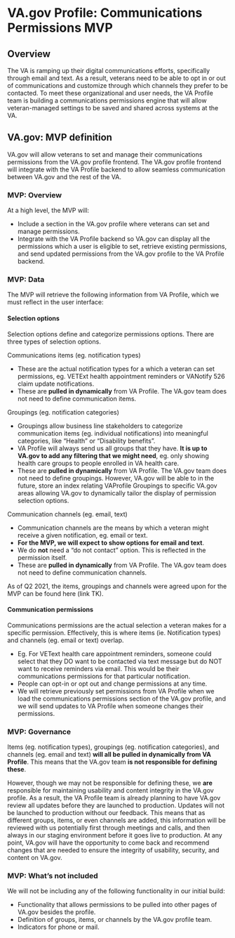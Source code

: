 # VA.gov Profile: Communications Permissions MVP

## Overview

The VA is ramping up their digital communications efforts, specifically through email and text. As a result, veterans need to be able to opt in or out of communications and customize through which channels they prefer to be contacted. To meet these organizational and user needs, the VA Profile team is building a communications permissions engine that will allow veteran-managed settings to be saved and shared across systems at the VA. 

## VA.gov: MVP definition

VA.gov will allow veterans to set and manage their communications permissions from the VA.gov profile frontend. The VA.gov profile frontend will integrate with the VA Profile backend to allow seamless communication between VA.gov and the rest of the VA.

### MVP: Overview

At a high level, the MVP will:

- Include a section in the VA.gov profile where veterans can set and manage permissions.
- Integrate with the VA Profile backend so VA.gov can display all the permissions which a user is eligible to set, retrieve existing permissions, and send updated permissions from the VA.gov profile to the VA Profile backend.

### MVP: Data 

The MVP will retrieve the following information from VA Profile, which we must reflect in the user interface:

#### Selection options

Selection options define and categorize permissions options. There are three types of selection options. 

Communications items (eg. notification types)

- These are the actual notification types for a which a veteran can set permissions, eg. VETExt health appointment reminders or VANotify 526 claim update notifications.
- These are **pulled in dynamically** from VA Profile. The VA.gov team does not need to define communication items.

Groupings (eg. notification categories)

- Groupings allow business line stakeholders to categorize communication items (eg. individual notifications) into meaningful categories, like “Health” or “Disability benefits”. 
- VA Profile will always send us all groups that they have. **It is up to VA.gov to add any filtering that we might need**, eg. only showing health care groups to people enrolled in VA health care.
- These are **pulled in dynamically** from VA Profile. The VA.gov team does not need to define groupings. However, VA.gov will be able to in the future, store an index relating VAProfile Groupings to specific VA.gov areas allowing VA.gov to dynamically tailor the display of permission selection options.

Communication channels (eg. email, text)
- Communication channels are the means by which a veteran might receive a given notification, eg. email or text.
- **For the MVP, we will expect to show options for email and text**.
- We do **not** need a “do not contact” option. This is reflected in the permission itself.
- These are **pulled in dynamically** from VA Profile. The VA.gov team does not need to define communication channels.

As of Q2 2021, the items, groupings and channels were agreed upon for the MVP can be found here (link TK).
 
#### Communication permissions

Communications permissions are the actual selection a veteran makes for a specific permission. Effectively, this is where items (ie. Notification types) and channels (eg. email or text) overlap. 

-	Eg. For VEText health care appointment reminders, someone could select that they DO want to be contacted via text message but do NOT want to receive reminders via email. This would be their communications permissions for that particular notification.
-	People can opt-in or opt out and change permissions at any time.
-	We will retrieve previously set permissions from VA Profile when we load the communications permissions section of the VA.gov profile, and we will send updates to VA Profile when someone changes their permissions.

### MVP: Governance

Items (eg. notification types), groupings (eg. notification categories), and channels (eg. email and text) **will all be pulled in dynamically from VA Profile**. This means that the VA.gov team **is not responsible for defining these**.

However, though we may not be responsible for defining these, we **are** responsible for maintaining usability and content integrity in the VA.gov profile. As a result, the VA Profile team is already planning to have VA.gov review all updates before they are launched to production. Updates will not be launched to production without our feedback. This means that as different groups, items, or even channels are added, this information will be reviewed with us potentially first through meetings and calls, and then always in our staging environment before it goes live to production. At any point, VA.gov will have the opportunity to come back and recommend changes that are needed to ensure the integrity of usability, security, and content on VA.gov. 

### MVP: What’s not included

We will not be including any of the following functionality in our initial build:

-	Functionality that allows permissions to be pulled into other pages of VA.gov besides the profile.
-	Definition of groups, items, or channels by the VA.gov profile team.
-	Indicators for phone or mail.







